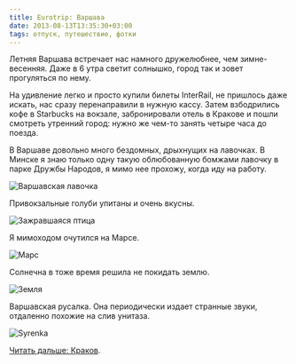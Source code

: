```yaml
---
title: Eurotrip: Варшава
date: 2013-08-13T13:35:30+03:00
tags: отпуск, путешествие, фотки
---
```


Летняя Варшава встречает нас намного дружелюбнее, чем зимне-весенняя. Даже в 6 утра светит солнышко, город так и зовет прогуляться по нему. 

На удивление легко и просто купили билеты InterRail, не пришлось даже искать, нас сразу перенаправили в нужную кассу. Затем взбодрились кофе в Starbucks на вокзале, забронировали отель в Кракове и пошли смотреть утренний город: нужно же чем-то занять четыре часа до поезда. 

В Варшаве довольно много бездомных, дрыхнущих на лавочках. В Минске я знаю только одну такую облюбованную бомжами лавочку в парке Дружбы Народов, я мимо нее прохожу, когда иду на работу. 

![](http://a51056ce8d9b948fb69e-8de36eb37b2366f5a76a776c3dee0b32.r42.cf1.rackcdn.com/instagram_warsaw_bench.jpg "Варшавская лавочка")

Привокзальные голуби упитаны и очень вкусны. 

![](http://a51056ce8d9b948fb69e-8de36eb37b2366f5a76a776c3dee0b32.r42.cf1.rackcdn.com/instagram_warsaw_pigeon.jpg "Зажравшаяся птица")

Я мимоходом очутился на Марсе. 

![](http://a51056ce8d9b948fb69e-8de36eb37b2366f5a76a776c3dee0b32.r42.cf1.rackcdn.com/instagram_warsaw_mars.jpg "Марс")

Солнечна в тоже время решила не покидать землю. 

![](http://a51056ce8d9b948fb69e-8de36eb37b2366f5a76a776c3dee0b32.r42.cf1.rackcdn.com/instagram_warsaw_earth.jpg "Земля")

Варшавская русалка. Она периодически издает странные звуки, отдаленно похожие на слив унитаза. 

![](http://a51056ce8d9b948fb69e-8de36eb37b2366f5a76a776c3dee0b32.r42.cf1.rackcdn.com/instagram_warsaw_mermaid.jpg "Syrenka")

[Читать дальше: Краков](/post/eurotrip-krakow).